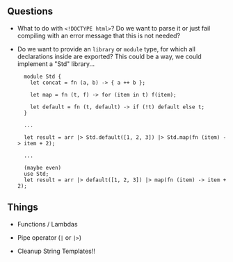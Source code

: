 ## Questions

- What to do with `<!DOCTYPE html>`? Do we want to parse it or just fail compiling with an error message that this is
  not needed?

- Do we want to provide an `library` or `module` type, for which all declarations inside are exported? This could be a
  way, we could implement a "Std" library...

  ```
    module Std {
      let concat = fn (a, b) -> { a ++ b };

      let map = fn (t, f) -> for (item in t) f(item);

      let default = fn (t, default) -> if (!t) default else t;
    }

    ...

    let result = arr |> Std.default([1, 2, 3]) |> Std.map(fn (item) -> item + 2);

    ...

    (maybe even)
    use Std;
    let result = arr |> default([1, 2, 3]) |> map(fn (item) -> item + 2);
  ```

## Things

- Functions / Lambdas

- Pipe operator (`|` or `|>`)

- Cleanup String Templates!!

